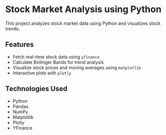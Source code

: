 # Stock Market Analysis using Python

This project analyzes stock market data using Python and visualizes stock trends.

## Features
- Fetch real-time stock data using `yfinance`
- Calculate Bollinger Bands for trend analysis
- Visualize stock prices and moving averages using `matplotlib`
- Interactive plots with `plotly`

## Technologies Used
- Python
- Pandas
- NumPy
- Matplotlib
- Plotly
- YFinance

